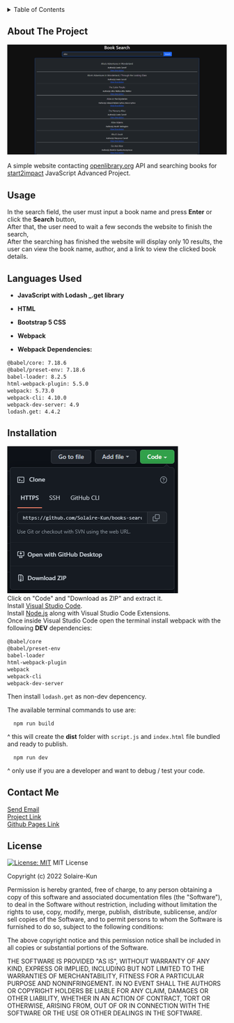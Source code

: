 <!-- TABLE OF CONTENTS -->
<details>
  <summary>Table of Contents</summary>
  <ol>
    <li><a href="#about-the-project">About The Project</a></li>
    <li><a href="#usage">Usage</a></li>
    <li><a href="#languages-used">Languages Used</a></li>
    <li><a href="#installation">Installation</a></li>
    <li><a href="#contact-me">Contact Me</a></li>
    <li><a href="License">License</a></li>
  </ol>
</details>


<!-- ABOUT THE PROJECT -->
## About The Project

![preview](/src/img/preview.png)

A simple website contacting [openlibrary.org](https://openlibrary.org) API and searching books for [start2impact](https://www.start2impact.it) JavaScript Advanced Project.

<!-- USAGE -->
## Usage

In the search field, the user must input a book name and press **Enter** or click the **Search** button, <br>
After that, the user need to wait a few seconds the website to finish the search, <br>
After the searching has finished the website will display only 10 results, the user can view the book name, author, and a link to view the clicked book details. 

<!-- LANGUAGES USED -->
## Languages Used

- **JavaScript with Lodash _.get library**
- **HTML**
- **Bootstrap 5 CSS**
- **Webpack**

- **Webpack Dependencies:**
```
@babel/core: 7.18.6
@babel/preset-env: 7.18.6
babel-loader: 8.2.5
html-webpack-plugin: 5.5.0
webpack: 5.73.0
webpack-cli: 4.10.0
webpack-dev-server: 4.9
lodash.get: 4.4.2
```

<!-- Installation -->
## Installation

![installation](/src/img/installation.png) <br>
Click on "Code" and "Download as ZIP" and extract it. <br>
Install [Visual Studio Code](https://code.visualstudio.com). <br>
Install [Node.js](https://nodejs.org/) along with Visual Studio Code Extensions. <br>
Once inside Visual Studio Code open the terminal install webpack with the following **DEV** dependencies:
```
@babel/core
@babel/preset-env
babel-loader
html-webpack-plugin
webpack
webpack-cli
webpack-dev-server
```
Then install ```lodash.get``` as non-dev depencency.

The available terminal commands to use are: <br>
```
  npm run build
```
^ this will create the **dist** folder with ```script.js``` and ```index.html``` file bundled and ready to publish.
```
  npm run dev
```
^ only use if you are a developer and want to debug / test your code.

<!-- CONTACT -->
## Contact Me

[Send Email](mailto:vinciguerrawork03@hotmail.com) <br>
[Project Link](https://github.com/Solaire-Kun/books-search.github.io) <br>
[Github Pages Link](https://solaire-kun.github.io/books-search.github.io/)

<!-- LICENSE -->
## License

[![License: MIT](https://img.shields.io/badge/License-MIT-yellow.svg)](https://opensource.org/licenses/MIT)
MIT License

Copyright (c) 2022 Solaire-Kun

Permission is hereby granted, free of charge, to any person obtaining a copy
of this software and associated documentation files (the "Software"), to deal
in the Software without restriction, including without limitation the rights
to use, copy, modify, merge, publish, distribute, sublicense, and/or sell
copies of the Software, and to permit persons to whom the Software is
furnished to do so, subject to the following conditions:

The above copyright notice and this permission notice shall be included in all
copies or substantial portions of the Software.

THE SOFTWARE IS PROVIDED "AS IS", WITHOUT WARRANTY OF ANY KIND, EXPRESS OR
IMPLIED, INCLUDING BUT NOT LIMITED TO THE WARRANTIES OF MERCHANTABILITY,
FITNESS FOR A PARTICULAR PURPOSE AND NONINFRINGEMENT. IN NO EVENT SHALL THE
AUTHORS OR COPYRIGHT HOLDERS BE LIABLE FOR ANY CLAIM, DAMAGES OR OTHER
LIABILITY, WHETHER IN AN ACTION OF CONTRACT, TORT OR OTHERWISE, ARISING FROM,
OUT OF OR IN CONNECTION WITH THE SOFTWARE OR THE USE OR OTHER DEALINGS IN THE
SOFTWARE.